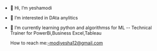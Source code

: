 - 👋 Hi, I’m yeshamodi
- 👀 I’m interested in DAta anylitics
- 🌱 I’m currently learning python and algorithmss for ML
-- Technical Trainer for  PowerBi,Business Excel,Tableau




  How to reach me:-modiyesha12@gmail.com

